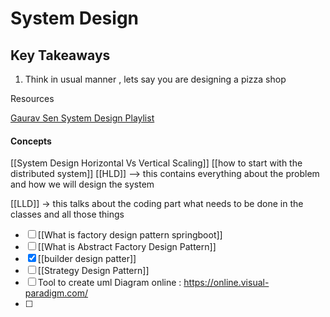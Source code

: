 # System Design

##  Key Takeaways
1. Think in usual manner , lets say you are designing a pizza shop 

Resources

[Gaurav Sen System Design Playlist](https://www.youtube.com/watch?v=xpDnVSmNFX0&list=PLMCXHnjXnTnvo6alSjVkgxV-VH6EPyvoX&index=1)


####  Concepts

[[System Design  Horizontal Vs Vertical Scaling]]
[[how to start with the distributed system]]
[[HLD]] --> this contains everything about the problem and how we will design the system

[[LLD]]  -> this talks about the coding part what needs to be done in the classes and all those things
- [ ] [[What is factory design pattern springboot]]
- [ ] [[What is Abstract Factory Design Pattern]]
- [x] [[builder design patter]]
- [ ] [[Strategy Design Pattern]]
- [ ] Tool to create uml Diagram online : https://online.visual-paradigm.com/
- [ ] 